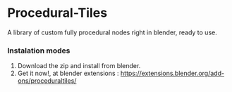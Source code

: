 # Procedural-Tiles
A library of custom fully procedural nodes right in blender, ready to use.

### Instalation modes
1. Download the zip and install from blender.
2. Get it now!, at blender extensions : https://extensions.blender.org/add-ons/proceduraltiles/ 

